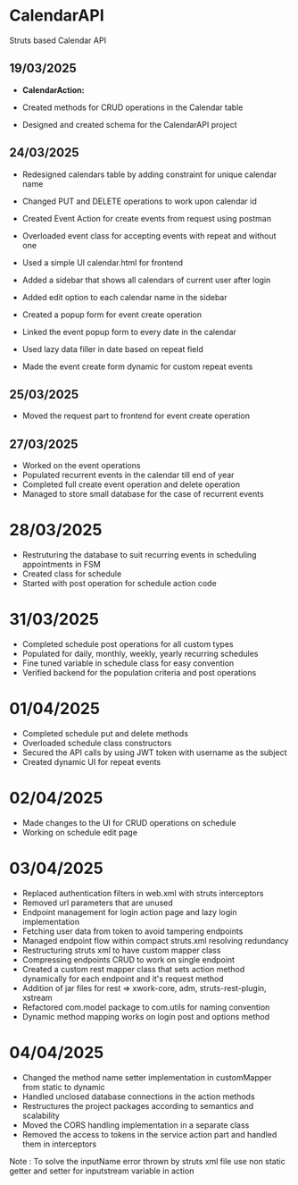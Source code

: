 # CalendarAPI
Struts based Calendar API 


## 19/03/2025

- **CalendarAction:**

- Created methods for CRUD operations in the Calendar table
- Designed and created schema for the CalendarAPI project


## 24/03/2025

- Redesigned calendars table by adding constraint for unique calendar name 
- Changed PUT and DELETE operations to work upon calendar id 
- Created Event Action for create events from request using postman
- Overloaded event class for accepting events with repeat and without one 

- Used a simple UI calendar.html for frontend
- Added a sidebar that shows all calendars of current user after login 
- Added edit option to each calendar name in the sidebar

- Created a popup form for event create operation 
- Linked the event popup form to every date in the calendar
- Used lazy data filler in date based on repeat field
- Made the event create form dynamic for custom repeat events 


## 25/03/2025

- Moved the request part to frontend for event create operation

## 27/03/2025

- Worked on the event operations 
- Populated recurrent events in the calendar till end of year 
- Completed full create event operation and delete operation
- Managed to store small database for the case of recurrent events


# 28/03/2025 

- Restruturing the database to suit recurring events in scheduling appointments in FSM
- Created class for schedule 
- Started with post operation for schedule action code



# 31/03/2025

- Completed schedule post operations for all custom types 
- Populated for daily, monthly, weekly, yearly recurring schedules
- Fine tuned variable in schedule class for easy convention
- Verified backend for the population criteria and post operations


# 01/04/2025

- Completed schedule put and delete methods 
- Overloaded schedule class constructors
- Secured the API calls by using JWT token with username as the subject
- Created dynamic UI for repeat events 

# 02/04/2025

- Made changes to the UI for CRUD operations on schedule
- Working on schedule edit page 

# 03/04/2025 

- Replaced authentication filters in web.xml with struts interceptors 
- Removed url parameters that are unused
- Endpoint management for login action page and lazy login implementation
- Fetching user data from token to avoid tampering endpoints
- Managed endpoint flow within compact struts.xml resolving redundancy
- Restructuring struts xml to have custom mapper class 
- Compressing endpoints CRUD to work on single endpoint 
- Created a custom rest mapper class that sets action method dynamically for each endpoint and it's request method 
- Addition of jar files for rest => xwork-core, adm, struts-rest-plugin, xstream
- Refactored com.model package to com.utils for naming convention
- Dynamic method mapping works on login post and options method


# 04/04/2025

- Changed the method name setter implementation in customMapper from static to dynamic 
- Handled unclosed database connections in the action methods 
- Restructures the project packages according to semantics and scalability
- Moved the CORS handling implementation in a separate class
- Removed the access to tokens in the service action part and handled them in interceptors


Note : To solve the inputName error thrown by struts xml file use non static getter and setter for inputstream variable in action 